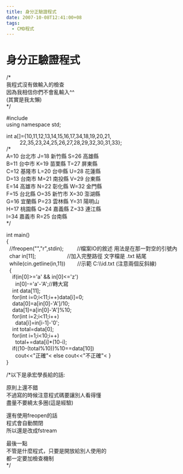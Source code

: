 ```yaml
---
title: 身分正驗證程式
date: 2007-10-08T12:41:00+08
tags:
  - CMD程式
---
```

# 身分正驗證程式

/\*  
我程式沒有做輸入的檢查  
因為我相信你們不會亂輸入^^  
(其實是我太懶)  
\*/

#include  
using namespace std;

int a\[\]={10,11,12,13,14,15,16,17,34,18,19,20,21,  
         22,35,23,24,25,26,27,28,29,32,30,31,33};  
/\*  
A=10 台北市 J=18 新竹縣 S=26 高雄縣  
B=11 台中市 K=19 苗栗縣 T=27 屏東縣  
C=12 基隆市 L=20 台中縣 U=28 花蓮縣  
D=13 台南市 M=21 南投縣 V=29 台東縣  
E=14 高雄市 N=22 彰化縣 W=32 金門縣  
F=15 台北縣 O=35 新竹市 X=30 澎湖縣  
G=16 宜蘭縣 P=23 雲林縣 Y=31 陽明山  
H=17 桃園縣 Q=24 嘉義縣 Z=33 連江縣  
I=34 嘉義市 R=25 台南縣  
\*/

int main()  
{  
  //freopen("","r",stdin);         //檔案IO的敘述 用法是在那一對空的引號內  
  char in\[11\];                     //加入完整路徑 文字檔是 .txt 結尾  
  while(cin.getline(in,11))        //示範 C:\\\\id.txt (注意兩個反斜線)  
  {  
    if(in\[0\]>='a' && in\[0\]<='z')  
      in\[0\]-='a'-'A';//轉大寫  
    int data\[11\];  
    for(int i=0;i<11;i++)data\[i\]=0;  
    data\[0\]=a\[in\[0\]-'A'\]/10;  
    data\[1\]=a\[in\[0\]-'A'\]%10;  
    for(int i=2;i<11;i++)  
      data\[i\]=in\[i-1\]-'0';  
    int total=data\[0\];  
    for(int i=1;i<10;i++)  
      total+=data\[i\]\*(10-i);  
    if((10-(total%10))%10==data\[10\])  
      cout<<"正確"< else cout<<"不正確"< }  
}  
  
/\*以下是承宏學長給的話:  
  
原則上還不錯  
不過寫的時候注意程式碼要讓別人看得懂  
盡量不要繞太多圈(這是經驗)

還有使用freopen的話  
程式會自動關閉  
所以還是改成fstream

最後一點  
不管是什麼程式，只要是開放給別人使用的  
都一定要加檢查機制  
\*/